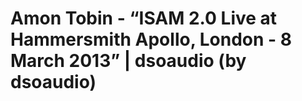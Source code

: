<!--
id: 54973711916
link: http://tumblr.atmos.org/post/54973711916/amon-tobin-isam-2-0-live-at-hammersmith-apollo
slug: amon-tobin-isam-2-0-live-at-hammersmith-apollo
date: Mon Jul 08 2013 21:14:49 GMT-0700 (PDT)
publish: 2013-07-08
tags: 
title: Amon Tobin - &#8220;ISAM 2.0 Live at Hammersmith Apollo, London - 8 March 2013&#8221; | dsoaudio (by dsoaudio)
-->


Amon Tobin - &#8220;ISAM 2.0 Live at Hammersmith Apollo, London - 8 March 2013&#8221; | dsoaudio (by dsoaudio)
==============================================================================================================



